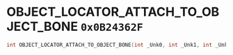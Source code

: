 # OBJECT_LOCATOR_ATTACH_TO_OBJECT_BONE `0x0B24362F`

```cpp
int OBJECT_LOCATOR_ATTACH_TO_OBJECT_BONE(int _Unk0, int _Unk1, int _Unk2, int _Unk3, int _Unk4, int _Unk5, int _Unk6, int _Unk7, int _Unk8);
```